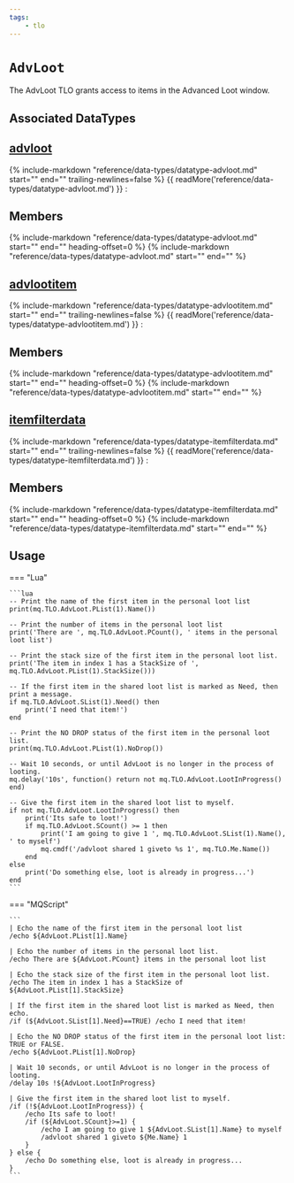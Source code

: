 ```yaml
---
tags:
    - tlo
---
```

# `AdvLoot`

<!--tlo-desc-start-->
The AdvLoot TLO grants access to items in the Advanced Loot window.
<!--tlo-desc-end-->

## Associated DataTypes
<!--tlo-datatypes-start-->
## [advloot](../data-types/datatype-advloot.md)
{%
  include-markdown "reference/data-types/datatype-advloot.md"
  start="<!--dt-desc-start-->"
  end="<!--dt-desc-end-->"
  trailing-newlines=false
%} {{ readMore('reference/data-types/datatype-advloot.md') }}
:    <h2>Members</h2>
    {%
      include-markdown "reference/data-types/datatype-advloot.md"
      start="<!--dt-members-start-->"
      end="<!--dt-members-end-->"
      heading-offset=0
    %}
    {%
      include-markdown "reference/data-types/datatype-advloot.md"
      start="<!--dt-linkrefs-start-->"
      end="<!--dt-linkrefs-end-->"
    %}

## [advlootitem](../data-types/datatype-advlootitem.md)
{%
  include-markdown "reference/data-types/datatype-advlootitem.md"
  start="<!--dt-desc-start-->"
  end="<!--dt-desc-end-->"
  trailing-newlines=false
%} {{ readMore('reference/data-types/datatype-advlootitem.md') }}
:    <h2>Members</h2>
    {%
      include-markdown "reference/data-types/datatype-advlootitem.md"
      start="<!--dt-members-start-->"
      end="<!--dt-members-end-->"
      heading-offset=0
    %}
    {%
      include-markdown "reference/data-types/datatype-advlootitem.md"
      start="<!--dt-linkrefs-start-->"
      end="<!--dt-linkrefs-end-->"
    %}

## [itemfilterdata](../data-types/datatype-itemfilterdata.md)
{%
  include-markdown "reference/data-types/datatype-itemfilterdata.md"
  start="<!--dt-desc-start-->"
  end="<!--dt-desc-end-->"
  trailing-newlines=false
%} {{ readMore('reference/data-types/datatype-itemfilterdata.md') }}
:    <h2>Members</h2>
    {%
      include-markdown "reference/data-types/datatype-itemfilterdata.md"
      start="<!--dt-members-start-->"
      end="<!--dt-members-end-->"
      heading-offset=0
    %}
    {%
      include-markdown "reference/data-types/datatype-itemfilterdata.md"
      start="<!--dt-linkrefs-start-->"
      end="<!--dt-linkrefs-end-->"
    %}
<!--tlo-datatypes-end-->

## Usage

=== "Lua"

    ```lua
    -- Print the name of the first item in the personal loot list
    print(mq.TLO.AdvLoot.PList(1).Name())

    -- Print the number of items in the personal loot list
    print('There are ', mq.TLO.AdvLoot.PCount(), ' items in the personal loot list')

    -- Print the stack size of the first item in the personal loot list.
    print('The item in index 1 has a StackSize of ', mq.TLO.AdvLoot.PList(1).StackSize()))

    -- If the first item in the shared loot list is marked as Need, then print a message.
    if mq.TLO.AdvLoot.SList(1).Need() then
        print('I need that item!')
    end

    -- Print the NO DROP status of the first item in the personal loot list.
    print(mq.TLO.AdvLoot.PList(1).NoDrop())

    -- Wait 10 seconds, or until AdvLoot is no longer in the process of looting.
    mq.delay('10s', function() return not mq.TLO.AdvLoot.LootInProgress() end)

    -- Give the first item in the shared loot list to myself.
    if not mq.TLO.AdvLoot.LootInProgress() then
        print('Its safe to loot!')
        if mq.TLO.AdvLoot.SCount() >= 1 then
            print('I am going to give 1 ', mq.TLO.AdvLoot.SList(1).Name(), ' to myself')
            mq.cmdf('/advloot shared 1 giveto %s 1', mq.TLO.Me.Name())
        end
    else
        print('Do something else, loot is already in progress...')
    end
    ```

=== "MQScript"

    ```
    | Echo the name of the first item in the personal loot list
    /echo ${AdvLoot.PList[1].Name}

    | Echo the number of items in the personal loot list.
    /echo There are ${AdvLoot.PCount} items in the personal loot list

    | Echo the stack size of the first item in the personal loot list.
    /echo The item in index 1 has a StackSize of ${AdvLoot.PList[1].StackSize}

    | If the first item in the shared loot list is marked as Need, then echo.
    /if (${AdvLoot.SList[1].Need}==TRUE) /echo I need that item!

    | Echo the NO DROP status of the first item in the personal loot list: TRUE or FALSE.
    /echo ${AdvLoot.PList[1].NoDrop}

    | Wait 10 seconds, or until AdvLoot is no longer in the process of looting.
    /delay 10s !${AdvLoot.LootInProgress}

    | Give the first item in the shared loot list to myself.
    /if (!${AdvLoot.LootInProgress}) {
        /echo Its safe to loot!
        /if (${AdvLoot.SCount}>=1) {
            /echo I am going to give 1 ${AdvLoot.SList[1].Name} to myself
            /advloot shared 1 giveto ${Me.Name} 1
        }
    } else {
        /echo Do something else, loot is already in progress...
    }
    ```

<!--tlo-linkrefs-start-->
[advloot]: ../data-types/datatype-advloot.md
[advlootitem]: ../data-types/datatype-advlootitem.md
[bool]: ../data-types/datatype-bool.md
[int]: ../data-types/datatype-int.md
[int64]: ../data-types/datatype-int64.md
[itemfilterdata]: ../data-types/datatype-itemfilterdata.md
[spawn]: ../data-types/datatype-spawn.md
[string]: ../data-types/datatype-string.md
<!--tlo-linkrefs-end-->
